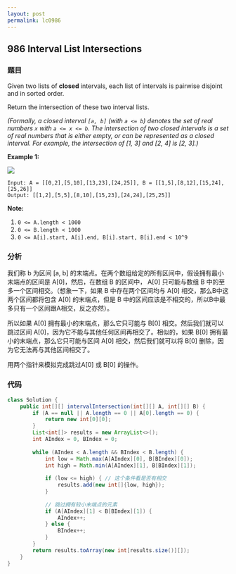 ```yaml
---
layout: post
permalink: lc0986
---
```


## 986 Interval List Intersections

### 题目

Given two lists of **closed** intervals, each list of intervals is pairwise disjoint and in sorted order.

Return the intersection of these two interval lists.

_\(Formally, a closed interval `[a, b]` \(with `a <= b`\) denotes the set of real numbers `x` with `a <= x <= b`.  The intersection of two closed intervals is a set of real numbers that is either empty, or can be represented as a closed interval.  For example, the intersection of \[1, 3\] and \[2, 4\] is \[2, 3\].\)_

**Example 1:**

![](https://assets.leetcode.com/uploads/2019/01/30/interval1.png)

```text
Input: A = [[0,2],[5,10],[13,23],[24,25]], B = [[1,5],[8,12],[15,24],[25,26]]
Output: [[1,2],[5,5],[8,10],[15,23],[24,24],[25,25]]
```

**Note:**

1. `0 <= A.length < 1000`
2. `0 <= B.length < 1000`
3. `0 <= A[i].start, A[i].end, B[i].start, B[i].end < 10^9`

### 分析

我们称 b 为区间 \[a, b\] 的末端点。在两个数组给定的所有区间中，假设拥有最小末端点的区间是 A\[0\]，然后，在数组 B 的区间中， A\[0\] 只可能与数组 B 中的至多一个区间相交。（想象一下，如果 B 中存在两个区间均与 A\[0\] 相交，那么B中这两个区间都将包含 A\[0\] 的末端点，但是 B 中的区间应该是不相交的，所以B中最多只有一个区间跟A相交，反之亦然）。

所以如果 A\[0\] 拥有最小的末端点，那么它只可能与 B\[0\] 相交。然后我们就可以跳过区间 A\[0\]，因为它不能与其他任何区间再相交了。相似的，如果 B\[0\] 拥有最小的末端点，那么它只可能与区间 A\[0\] 相交，然后我们就可以将 B\[0\] 删除，因为它无法再与其他区间相交了。

用两个指针来模拟完成跳过A\[0\] 或 B\[0\] 的操作。

### 代码

```java
class Solution {
    public int[][] intervalIntersection(int[][] A, int[][] B) {
        if (A == null || A.length == 0 || A[0].length == 0) {
            return new int[0][0];
        }
        List<int[]> results = new ArrayList<>();
        int AIndex = 0, BIndex = 0;
        
        while (AIndex < A.length && BIndex < B.length) {
            int low = Math.max(A[AIndex][0], B[BIndex][0]);
            int high = Math.min(A[AIndex][1], B[BIndex][1]);
            
            if (low <= high) { // 这个条件看是否有相交
                results.add(new int[]{low, high});
            }
            
            // 跳过拥有较小末端点的元素
            if (A[AIndex][1] < B[BIndex][1]) {
                AIndex++;
            } else {
                BIndex++;
            }
        }
        return results.toArray(new int[results.size()][]);
    }
}
```

